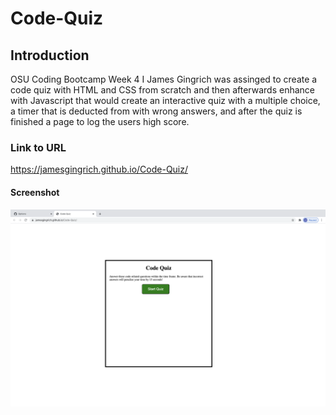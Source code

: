 # Code-Quiz
## Introduction
OSU Coding Bootcamp Week 4 I James Gingrich was assinged to create a code quiz with HTML and CSS from scratch and then afterwards enhance with Javascript that would create an interactive quiz with a multiple choice, a timer that is deducted from with wrong answers, and after the quiz is finished a page to log the users high score.

### Link to URL
https://jamesgingrich.github.io/Code-Quiz/
#### Screenshot
![Screenshot](Assets/code-quiz.png)
